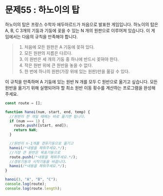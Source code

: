 # 문제55 : 하노이의 탑

하노이의 탑은 프랑스 수학자 에두아르드가 처음으로 발표한 게임입니다. 하노이의 탑은 A, B, C 3개의 기둥과 기둥에 꽂을 수 있는 N 개의 원판으로 이루어져 있습니다. 이 게임에서는 다음의 규칙을 만족해야 합니다.

> 1. 처음에 모든 원판은 A 기둥에 꽂혀 있다.
> 2. 모든 원판의 지름은 다르다.
> 3. 이 원반은 세 개의 기둥 중 하나에 반드시 꽂혀야 한다.
> 4. 작은 원반 위에 큰 원반을 놓을 수 없다.
> 5. 한 번에 하나의 원판(가장 위에 있는 원판)만을 옮길 수 있다.

이 규칙을 만족하며 A 기둥에 있는 원반 N 개를 모두 C 원반으로 옮기고 싶습니다.
모든 원반을 옮기기 위해 실행되어야 할 최소 원반 이동 횟수를 계산하는 프로그램을 완성해 주세요.

```jsx
const route = [];

function hanoi(num, start, end, temp) {
  //원판이 한 개일 때에는 바로 옮기면 됩니다.
  if (num === 1) {
    route.push([start, end]);
    return NaN;
  }

  //원반이 n-1개를 경유기둥으로 옮기고
  hanoi(/*내용을 채워주세요.*/);
  //가장 큰 원반은 목표기둥으로
  route.push(/*내용을 채워주세요.*/);
  //경유기둥과 시작기둥을 바꿉니다.
  hanoi(/*내용을 채워주세요.*/);
}

hanoi(3, "A", "B", "C");
console.log(route);
console.log(route.length);
```
